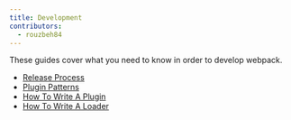 ```yaml
---
title: Development
contributors:
  - rouzbeh84
---
```


These guides cover what you need to know in order to develop webpack.

*   [Release Process](./release-process)
*   [Plugin Patterns](./plugin-patterns)
*   [How To Write A Plugin](./how-to-write-a-plugin)
*   [How To Write A Loader](./how-to-write-a-loader)
